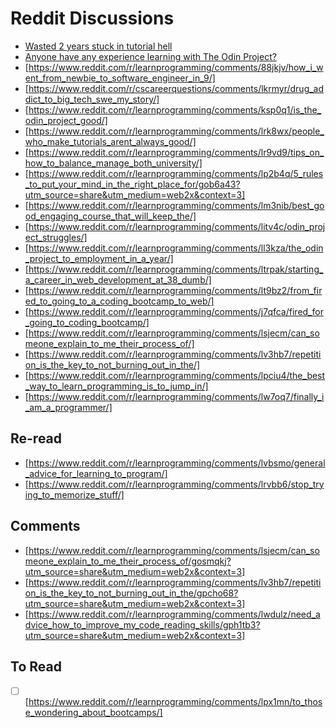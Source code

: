 # Reddit Discussions

- [Wasted 2 years stuck in tutorial hell](https://www.reddit.com/r/learnprogramming/comments/knuy19/wasted_2_years_stuck_in_tutorial_hell/)
- [Anyone have any experience learning with The Odin Project?](https://www.reddit.com/r/learnprogramming/comments/89o3oj/anyone_have_any_experience_learning_with_the_odin/)
- [https://www.reddit.com/r/learnprogramming/comments/88jkjv/how_i_went_from_newbie_to_software_engineer_in_9/]
- [https://www.reddit.com/r/cscareerquestions/comments/lkrmyr/drug_addict_to_big_tech_swe_my_story/]
- [https://www.reddit.com/r/learnprogramming/comments/ksp0q1/is_the_odin_project_good/]
- [https://www.reddit.com/r/learnprogramming/comments/lrk8wx/people_who_make_tutorials_arent_always_good/]
- [https://www.reddit.com/r/learnprogramming/comments/lr9vd9/tips_on_how_to_balance_manage_both_university/]
- [https://www.reddit.com/r/learnprogramming/comments/lp2b4q/5_rules_to_put_your_mind_in_the_right_place_for/gob6a43?utm_source=share&utm_medium=web2x&context=3]
- [https://www.reddit.com/r/learnprogramming/comments/lm3nib/best_good_engaging_course_that_will_keep_the/]
- [https://www.reddit.com/r/learnprogramming/comments/litv4c/odin_project_struggles/]
- [https://www.reddit.com/r/learnprogramming/comments/ll3kza/the_odin_project_to_employment_in_a_year/]
- [https://www.reddit.com/r/learnprogramming/comments/ltrpak/starting_a_career_in_web_development_at_38_dumb/]
- [https://www.reddit.com/r/learnprogramming/comments/lt9bz2/from_fired_to_going_to_a_coding_bootcamp_to_web/]
- [https://www.reddit.com/r/learnprogramming/comments/j7qfca/fired_for_going_to_coding_bootcamp/]
- [https://www.reddit.com/r/learnprogramming/comments/lsjecm/can_someone_explain_to_me_their_process_of/]
- [https://www.reddit.com/r/learnprogramming/comments/lv3hb7/repetition_is_the_key_to_not_burning_out_in_the/]
- [https://www.reddit.com/r/learnprogramming/comments/lpciu4/the_best_way_to_learn_programming_is_to_jump_in/]
- [https://www.reddit.com/r/learnprogramming/comments/lw7oq7/finally_i_am_a_programmer/]

## Re-read

- [https://www.reddit.com/r/learnprogramming/comments/lvbsmo/general_advice_for_learning_to_program/]
- [https://www.reddit.com/r/learnprogramming/comments/lrvbb6/stop_trying_to_memorize_stuff/]

## Comments

- [https://www.reddit.com/r/learnprogramming/comments/lsjecm/can_someone_explain_to_me_their_process_of/gosmqkj?utm_source=share&utm_medium=web2x&context=3]
- [https://www.reddit.com/r/learnprogramming/comments/lv3hb7/repetition_is_the_key_to_not_burning_out_in_the/gpcho68?utm_source=share&utm_medium=web2x&context=3]
- [https://www.reddit.com/r/learnprogramming/comments/lwdulz/need_advice_how_to_improve_my_code_reading_skills/gph1tb3?utm_source=share&utm_medium=web2x&context=3]

## To Read

- [ ] [https://www.reddit.com/r/learnprogramming/comments/lpx1mn/to_those_wondering_about_bootcamps/]
